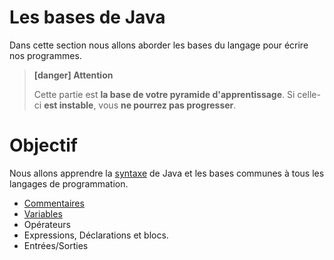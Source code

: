 # Les bases de Java

Dans cette section nous allons aborder les bases du langage pour écrire nos programmes.  

> **[danger] Attention**
>
> Cette partie est **la base de votre pyramide d'apprentissage**. Si celle-ci **est instable**, vous **ne pourrez pas progresser**.

# Objectif  

Nous allons apprendre la [syntaxe](https://en.wikipedia.org/wiki/Java_syntax) de Java et les bases communes à tous les langages de programmation.

* [Commentaires](comments.md)
* [Variables](variables/variables.md)
* Opérateurs
* Expressions, Déclarations et blocs.
* Entrées/Sorties
